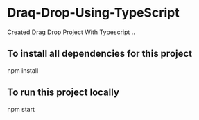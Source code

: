 # Draq-Drop-Using-TypeScript

Created Drag Drop Project With Typescript ..

## To install all dependencies for this project

npm install

## To run this project locally

npm start
